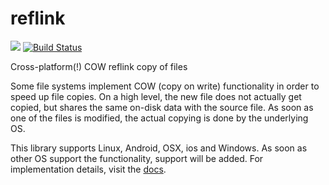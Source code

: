 # reflink
[![](http://meritbadge.herokuapp.com/reflink)](https://crates.io/crates/reflink)
[![Build Status](https://travis-ci.org/nicokoch/reflink.svg?branch=master)](https://travis-ci.org/nicokoch/reflink)

Cross-platform(!) COW reflink copy of files

Some file systems implement COW (copy on write) functionality in order to speed up file copies.
On a high level, the new file does not actually get copied, but shares the same on-disk data with the source file.
As soon as one of the files is modified, the actual copying is done by the underlying OS.

This library supports Linux, Android, OSX, ios and Windows. As soon as other OS support the functionality, support will be added.
For implementation details, visit the [docs](https://docs.rs/reflink/*/reflink/).
